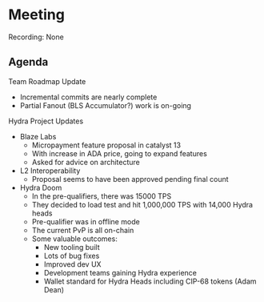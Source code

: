 # Meeting
Recording: None

## Agenda

Team Roadmap Update
- Incremental commits are nearly complete
- Partial Fanout (BLS Accumulator?) work is on-going

Hydra Project Updates

- Blaze Labs
  - Micropayment feature proposal in catalyst 13
  - With increase in ADA price, going to expand features
  - Asked for advice on architecture
- L2 Interoperability 
  - Proposal seems to have been approved pending final count
- Hydra Doom
  - In the pre-qualifiers, there was 15000 TPS
  - They decided to load test and hit 1,000,000 TPS with 14,000 Hydra heads
  - Pre-qualifier was in offline mode
  - The current PvP is all on-chain
  - Some valuable outcomes:
    - New tooling built
    - Lots of bug fixes
    - Improved dev UX
    - Development teams gaining Hydra experience
    - Wallet standard for Hydra Heads including CIP-68 tokens (Adam Dean)
